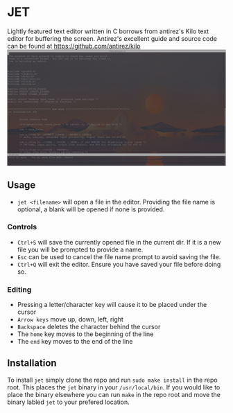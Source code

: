 # JET
Lightly featured text editor written in C borrows from antirez's Kilo text editor for buffering the screen. Antirez's excellent guide and source code can be found at https://github.com/antirez/kilo
![image](jet.png)

## Usage
- `jet <filename>` will open a file in the editor. Providing the file name is optional, a blank will be opened if none is provided.
### Controls
- `Ctrl+S` will save the currently opened file in the current dir. If it is a new file you will be prompted to provide a name.
- `Esc` can be used to cancel the file name prompt to avoid saving the file.
- `Ctrl+Q` will exit the editor. Ensure you have saved your file before doing so.
### Editing
- Pressing a letter/character key will cause it to be placed under the cursor
- `Arrow keys` move up, down, left, right
- `Backspace` deletes the character behind the cursor
- The `home` key moves to the beginning of the line
- The `end` key moves to the end of the line

## Installation
To install `jet` simply clone the repo and run `sudo make install` in the repo root. This places the `jet` binary in your `/usr/local/bin`.
If you would like to place the binary elsewhere you can run `make` in the repo root and move the binary labled `jet` to your prefered location.

